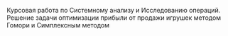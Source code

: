 Курсовая работа по Системному анализу и Исследованию операций.  Решение задачи оптимизации прибыли от продажи игрушек методом Гомори и Симплексным методом
